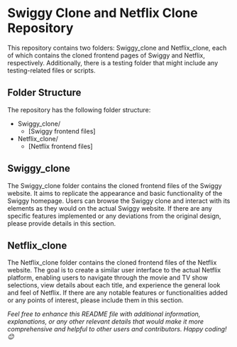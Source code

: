 # Swiggy Clone and Netflix Clone Repository
This repository contains two folders: Swiggy_clone and Netflix_clone, each of which contains the cloned frontend pages of Swiggy and Netflix, respectively. Additionally, there is a testing folder that might include any testing-related files or scripts.

## Folder Structure
The repository has the following folder structure:

- Swiggy_clone/
  - [Swiggy frontend files]
- Netflix_clone/
  - [Netflix frontend files]

## Swiggy_clone
The Swiggy_clone folder contains the cloned frontend files of the Swiggy website. It aims to replicate the appearance and basic functionality of the Swiggy homepage. Users can browse the Swiggy clone and interact with its elements as they would on the actual Swiggy website. If there are any specific features implemented or any deviations from the original design, please provide details in this section.

## Netflix_clone
The Netflix_clone folder contains the cloned frontend files of the Netflix website. The goal is to create a similar user interface to the actual Netflix platform, enabling users to navigate through the movie and TV show selections, view details about each title, and experience the general look and feel of Netflix. If there are any notable features or functionalities added or any points of interest, please include them in this section.


*Feel free to enhance this README file with additional information, explanations, or any other relevant details that would make it more comprehensive and helpful to other users and contributors. Happy coding! 😊*





